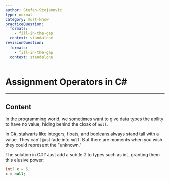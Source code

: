 ```yaml
---
author: Stefan-Stojanovic
type: normal
category: must-know
practiceQuestion:
  formats:
    - fill-in-the-gap
  context: standalone
revisionQuestion:
  formats:
    - fill-in-the-gap
  context: standalone
---
```


# Assignment Operators in C#

---

## Content


In the programming world, we sometimes want to give data types the ability to have no value, hiding behind the cloak of `null`.

In C#, stalwarts like integers, floats, and booleans always stand tall with a value. They can't just fade into `null`. But there are moments when you wish they could represent the "unknown."

The solution in C#? Just add a subtle `?` to types such as int, granting them this elusive power:

```csharp
int? x = 5;
x = null;
```
